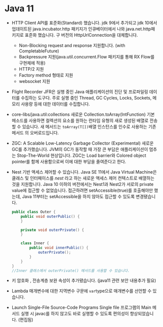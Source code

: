 # Java 11

- HTTP Client API를 표준화(Standard) 했습니다.
  jdk 9에서 추가되고 jdk 10에서 업데이트된 java.incubator.http 패키지가 인큐베이터에서 나와 java.net.http패키지로 표준화 했습니다. 구 버전의 HttpUrlConnection을 대체합니다.
  - Non-Blocking request and response 지원합니다. (with CompletableFuture)
  - Backpressure 지원(java.util.concurrent.Flow 패키지를 통해 RX Flow를 구현체에 적용)
  - HTTP/2 지원
  - Factory method 형태로 지원
  - websocket 지원

- Flight Recorder
  JFR은 실행 중인 Java 애플리케이션의 진단 및 프로파일링 데이터를 수집하는 도구다. 주로 실행 중인 Thread, GC Cycles, Locks, Sockets, 메모리 사용량 등에 대한 데이터를 수집합니다.

- core-libs/java.util:collections 새로운 Collection.toArray(IntFunction)
  기본 메소드를 사용하면 컬렉션의 요소를 원하는 런타임 유형의 새로 생성된 배열로 전송할 수 있습니다.
  새 메서드는 `toArray(T[])`배열 인스턴스를 인수로 사용하는 기존 메서드 의 오버로드입니다.

- ZGC: A Scalable Low-Latency Garbage Collector (Experimental) 새로운 GC를 추가했습니다.
  JVM의 GC가 동작할 때 가장 큰 부담은 애플리케이션이 멈추는 Stop-The-World 현상입니다.
  ZGC는 Load barrier와 Colored object pointer를 함께 사용함으로써 이에 대한 부담을 줄여준다고 한다.

- Nest 기반 액세스 제어할 수 있습니다.
  Java SE 11에서 Java Virtual Machine은 클래스 및 인터페이스를 *nest* 라고 하는 새로운 액세스 제어 컨텍스트로 배열하는 것을 지원합니다.
  Java 10 이하의 버전에서는 Nest1과 Nest2가 서로의 private value에 접근할 수 없었습니다. 접근하려면 setAccessible(true)를 호출해야만 했는데,
  Java 11부터는 setAccessible을 하지 않아도 접근할 수 있도록 변경됐습니다.


  ```java
  public class Outer {
      public void outerPublic() {
      }
  
      private void outerPrivate() {
      }
  
      class Inner {
          public void innerPublic() {
              outerPrivate();
          }
      }
  }
  //Inner 클래스에서 outerPrivate() 메서드를 사용할 수 있습니다.
  ```






- 키 암호화 , 전송계층 보완 속성이 추가됐습니다.
  (java11 관련 보안 내용추가 필요)

- Lambda 매개변수에 대한 지역변수 구문에 `var`type으로 매개변수를 선언할 수 있습니다.

- Launch Single-File Source-Code Programs
  Single file 프로그램의 Main 메서드 실행 시 javac를 하지 않고도 바로 실행할 수 있도록 편의성이 향상되었습니다. (편집됨) 
